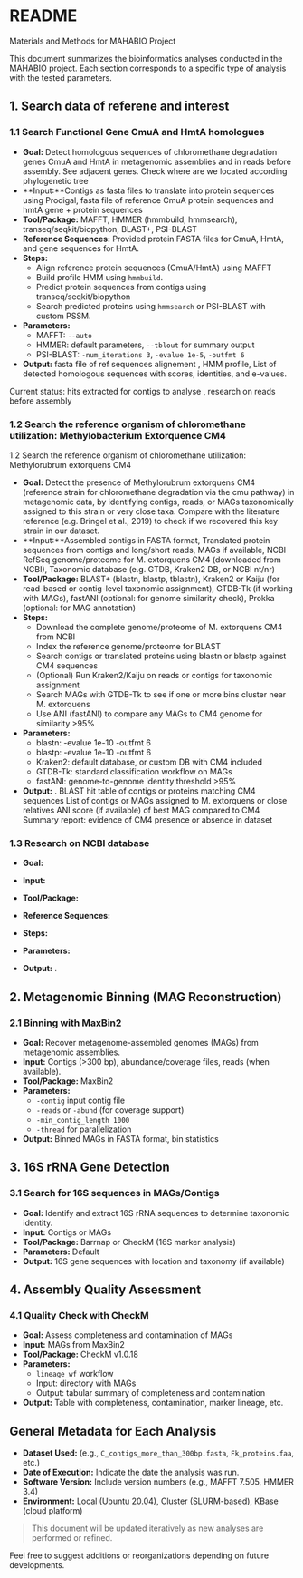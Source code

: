 # README



Materials and Methods for MAHABIO Project

This document summarizes the bioinformatics analyses conducted in the MAHABIO project. Each section corresponds to a specific type of analysis with the tested parameters.

## 1.  Search data of referene and interest

### 1.1 Search Functional Gene  CmuA and HmtA homologues

* **Goal:** Detect homologous sequences of chloromethane degradation genes CmuA and HmtA in metagenomic assemblies and in reads before assembly. See adjacent genes. Check where are we located according phylogenetic tree 
* **Input:**Contigs as fasta files to translate into protein sequences using Prodigal, fasta file of reference CmuA protein sequences and hmtA gene + protein sequences
* **Tool/Package:** MAFFT, HMMER (hmmbuild, hmmsearch), transeq/seqkit/biopython, BLAST+, PSI-BLAST
* **Reference Sequences:** Provided protein FASTA files for CmuA, HmtA, and gene sequences for HmtA.
* **Steps:**
  * Align reference protein sequences (CmuA/HmtA) using MAFFT  
  * Build profile HMM using `hmmbuild`.
  * Predict protein sequences from contigs using transeq/seqkit/biopython
  * Search predicted proteins using `hmmsearch` or PSI-BLAST with custom PSSM.
* **Parameters:**
  * MAFFT: `--auto`
  * HMMER: default parameters, `--tblout` for summary output
  * PSI-BLAST: `-num_iterations 3`, `-evalue 1e-5`, `-outfmt 6`
* **Output:** fasta file of ref sequences alignement , HMM profile, List of detected homologous sequences with scores, identities, and e-values.

Current status: hits extracted for contigs to analyse , research on reads before assembly

### 1.2 Search the reference organism of chloromethane utilization: Methylobacterium Extorquence CM4
1.2 Search the reference organism of chloromethane utilization: Methylorubrum extorquens CM4
* **Goal:** Detect the presence of Methylorubrum extorquens CM4 (reference strain for chloromethane degradation via the cmu pathway) in metagenomic data, by identifying contigs, reads, or MAGs taxonomically assigned to this strain or very close taxa. Compare with the literature reference (e.g. Bringel et al., 2019) to check if we recovered this key strain in our dataset.
* **Input:**Assembled contigs in FASTA format, Translated protein sequences from contigs and long/short reads, MAGs if available, NCBI RefSeq genome/proteome for M. extorquens CM4 (downloaded from NCBI), Taxonomic database (e.g. GTDB, Kraken2 DB, or NCBI nt/nr)
* **Tool/Package:**  BLAST+ (blastn, blastp, tblastn), Kraken2 or Kaiju (for read-based or contig-level taxonomic assignment), GTDB-Tk (if working with MAGs), fastANI (optional: for genome similarity check), Prokka (optional: for MAG annotation)
* **Steps:**
  * Download the complete genome/proteome of M. extorquens CM4 from NCBI
  * Index the reference genome/proteome for BLAST
  * Search contigs or translated proteins using blastn or blastp against CM4 sequences
  * (Optional) Run Kraken2/Kaiju on reads or contigs for taxonomic assignment
  * Search MAGs with GTDB-Tk to see if one or more bins cluster near M. extorquens
  * Use ANI (fastANI) to compare any MAGs to CM4 genome for similarity >95%
* **Parameters:**
  * blastn: -evalue 1e-10 -outfmt 6
  * blastp: -evalue 1e-10 -outfmt 6
  * Kraken2: default database, or custom DB with CM4 included
  * GTDB-Tk: standard classification workflow on MAGs
  * fastANI: genome-to-genome identity threshold >95%
* **Output:** .
BLAST hit table of contigs or proteins matching CM4 sequences
List of contigs or MAGs assigned to M. extorquens or close relatives
ANI score (if available) of best MAG compared to CM4
Summary report: evidence of CM4 presence or absence in dataset


### 1.3 Research on NCBI database 
* **Goal:** 
* **Input:**
* **Tool/Package:** 
* **Reference Sequences:** 
* **Steps:**

* **Parameters:**

* **Output:** .




## 2. Metagenomic Binning (MAG Reconstruction)

### 2.1 Binning with MaxBin2

* **Goal:** Recover metagenome-assembled genomes (MAGs) from metagenomic assemblies.
* **Input:** Contigs (>300 bp), abundance/coverage files, reads (when available).
* **Tool/Package:** MaxBin2
* **Parameters:**
  * `-contig` input contig file
  * `-reads` or `-abund` (for coverage support)
  * `-min_contig_length 1000`
  * `-thread` for parallelization
* **Output:** Binned MAGs in FASTA format, bin statistics

## 3. 16S rRNA Gene Detection

### 3.1 Search for 16S sequences in MAGs/Contigs

* **Goal:** Identify and extract 16S rRNA sequences to determine taxonomic identity.
* **Input:** Contigs or MAGs
* **Tool/Package:** Barrnap or CheckM (16S marker analysis)
* **Parameters:** Default
* **Output:** 16S gene sequences with location and taxonomy (if available)

## 4. Assembly Quality Assessment

### 4.1 Quality Check with CheckM

* **Goal:** Assess completeness and contamination of MAGs
* **Input:** MAGs from MaxBin2
* **Tool/Package:** CheckM v1.0.18
* **Parameters:**
  * `lineage_wf` workflow
  * Input: directory with MAGs
  * Output: tabular summary of completeness and contamination
* **Output:** Table with completeness, contamination, marker lineage, etc.

## General Metadata for Each Analysis

* **Dataset Used:** (e.g., `C_contigs_more_than_300bp.fasta`, `Fk_proteins.faa`, etc.)
* **Date of Execution:** Indicate the date the analysis was run.
* **Software Version:** Include version numbers (e.g., MAFFT 7.505, HMMER 3.4)
* **Environment:** Local (Ubuntu 20.04), Cluster (SLURM-based), KBase (cloud platform)

> This document will be updated iteratively as new analyses are performed or refined.

Feel free to suggest additions or reorganizations depending on future developments.




